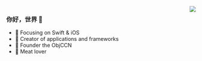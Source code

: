 <img align="right" src="https://github-readme-stats.vercel.app/api?username=Nightmare-MY&show_icons=true&icon_color=CE1D2D&text_color=718096&bg_color=ffffff&hide_title=true?count_private=true" />

### 你好，世界 👋

- :orange_book: Focusing on Swift & iOS
- :hammer: Creator of applications and frameworks
- :ram: Founder the ObjCCN
- :meat_on_bone: Meat lover